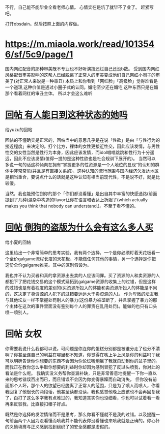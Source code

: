 不行，自己能不能毕业全看老师心情。
心情实在是坑了就毕不了业了。
赶紧写吧。

打开obsdain。然后按照上面的内容做。

# https://m.miaola.work/read/1013546/sf/5c9/page/1

国内网红配音的那种审美既不专业也不好听演技还烂自己还没b数。
受到国内网红风格配音审美影响的这帮人已经脱离了正常人的审美变成他们自己网红小圈子的审美了(对正常人来说是一种审丑)
本质上和你看到「网红脸」「高级脸」觉得难看是一个道理,这种价值是通过小圈子式的认同。媚宅至少还在媚宅,这种东西只是在媚那个看着网红的审丑主体。
所以才会这么难听


# [回帖 有人能日到这种状态的她吗](https://m.miaola.work/read/1013421/sf/55f/spid/17175874)

给yuzu的回帖


回帖的不懂确实是正常的，回帖当中的意思几乎是在说「性欲」是由「与性行为的接近程度」来决定的。打个比方，裸体的女性更接近性交，因此应该发情，与男性性交的女性当然是性行为本身，因此应该发情，而idol唱唱跳跳和性行为十分遥远，因此不应该发情(值得一提的是这种性欲也是社会规训下展开的)。
当然可以多说一句的话这种倾向在拥有“掌握更多的性资源是一个人地位的显现”的认知的群体中非常常见(并且是有直接关系的)，这种认知的流行范围与国内经济欠发达地区是相当重合，要说点什么的话就是这种认知有相当前现代性，不是说不好，就是比较傻。

当然，我也能预估到你的那个「你们都没看懂」是出自其中丰富的快感通路(前面提到了几种)混杂中构造的flavor让你在语言和表达上折服了(which actually makes you think that nobody can understand.)。不至于看不懂的。

# [回帖 倒狗的盗版为什么会有这么多人买](https://m.miaola.work/read/1013222/sf/8ee/spid/17171106)

给小夏的回帖

这里给出一个非常简单的思考实验，我有两个选择，一个是你必须盯着天花板看一个全价galgame流程长度的天花板，不能做任何其他的事情，另一个选择是你把这份全价galgame推完。其中的区别假设为。

我也并不认为买者和真的拿资源出去卖的人应该同罪。买了资源的人和卖资源的人都犯下了把花钱交易的这个模式延拓到galgame资源的收集上的过错，但是这样的过错也是有着程度的差别的(买资源所投入的体能和卖资源所投入的体能是不同的，这决定了卖资源的人犯下的过错要远远大于卖资源的人)。
作为卑微的坛友我与其他坛友一样不掌握处罚别人的暴力(这份暴力被垄断了，并且掌握了暴力的那个主体在这次的事件里面没有鉴别每个人的罪责在乱用处罚)。能做的也只有口头喷一喷别人。


# 回帖 女权

你需要我说什么我都可以说，可问题是你连你的蛋糕分别都是被谁分走了也分不清啊？你甚至连自己的利益在哪里都不知道，你觉得在嘴上争上风是你的利益吗？我可以明确告诉你你想要的东西不会因为你论坛嘴炮赢了我就自动到你的盆子里的。而我正在教你怎么争取你想要的利益时你却因为感到冒犯了反过头喷我，你对此的看法是什么呢。
我确实没义务帮你查漏补缺，只是非常善意地提醒一下你一直以来的思考错误百出而已，而且错误不会因为你变得暴躁而自动消失。
但你没有前面那个人坏，那个人的欲望已经脱离了正常人的范围，只是为了喷人而喷人，你看我回复了他很长的两段话，他甚至读都没读，我也感觉他晚上应该也不会再回复我了，白打了这么多字我有点难过的，我知道其实你也没细看，你也可以试着看一看再来反驳我，比直接扣帽子好点。

既然是你选择的发泄情绪而不是思考，那么你看不懂就不是我的过错。以及提醒一句前面两个人因为没看懂而喷我并不能代表你没看懂也来喷我就是正确的。你心怀的义愤填膺与正义感到找到组织了的安全感都是虚假的。


